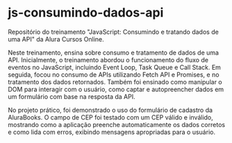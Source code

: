 # js-consumindo-dados-api
Repositório do treinamento "JavaScript: Consumindo e tratando dados de uma API" da Alura Cursos Online.

Neste treinamento, ensina sobre consumo e tratamento de dados de uma API. Inicialmente, o treinamento abordou o funcionamento do fluxo de eventos no JavaScript, incluindo Event Loop, Task Queue e Call Stack. Em seguida, focou no consumo de APIs utilizando Fetch API e Promises, e no tratamento dos dados retornados. Também foi ensinado como manipular o DOM para interagir com o usuário, como captar e autopreencher dados em um formulário com base na resposta da API.

No projeto prático, foi demonstrado o uso do formulário de cadastro da AluraBooks. O campo de CEP foi testado com um CEP válido e inválido, mostrando como a aplicação preenche automaticamente os dados corretos e como lida com erros, exibindo mensagens apropriadas para o usuário.